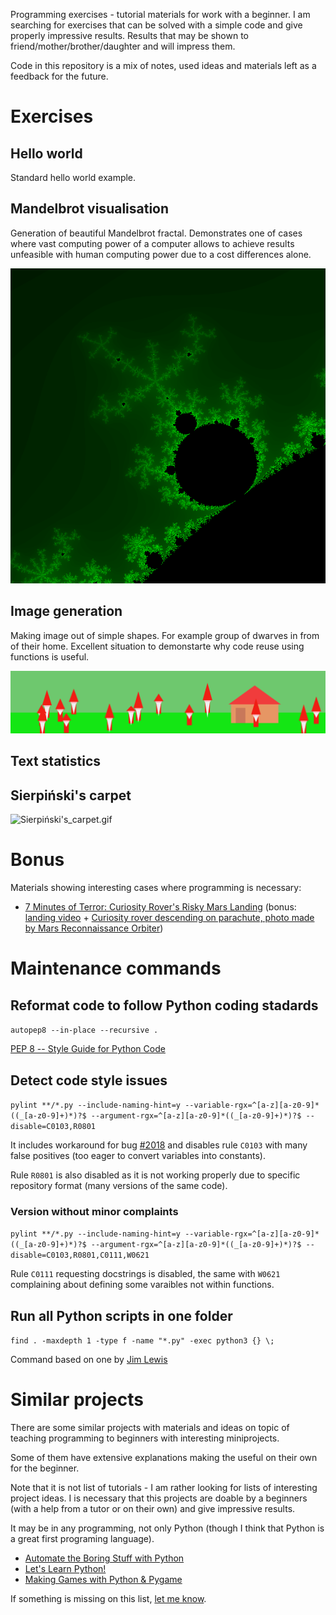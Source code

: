 Programming exercises - tutorial materials for work with a beginner. I am searching for exercises that can be solved with a simple code and give properly impressive results. Results that may be
shown to friend/mother/brother/daughter and will impress them.

Code in this repository is a mix of notes, used ideas and materials left as a feedback for the future.

# Exercises

## Hello world
Standard hello world example.

## Mandelbrot visualisation

Generation of beautiful Mandelbrot fractal. Demonstrates one of cases where vast computing power of a computer allows to achieve results unfeasible with human computing power due to a cost differences alone.

![mandelbrot.png](mandelbrot.png)

## Image generation

Making image out of simple shapes. For example group of dwarves in from of their home. Excellent situation to demonstarte why code reuse using functions is useful.

![dwarves.png](dwarves.png)

## Text statistics

## Sierpiński's carpet

![Sierpiński's_carpet.gif](Sierpiński's_carpet.gif)

# Bonus

Materials showing interesting cases where programming is necessary:

* [7 Minutes of Terror: Curiosity Rover's Risky Mars Landing](https://www.youtube.com/watch?v=h2I8AoB1xgU) (bonus: [landing video](https://www.youtube.com/watch?v=svUJdzMHwmM) + [Curiosity rover descending on parachute, photo made by Mars Reconnaissance Orbiter](https://www.jpl.nasa.gov/spaceimages/details.php?id=PIA15978))

# Maintenance commands

## Reformat code to follow Python coding stadards

`autopep8 --in-place --recursive .`

[PEP 8 -- Style Guide for Python Code](https://www.python.org/dev/peps/pep-0008/)

## Detect code style issues

`pylint **/*.py --include-naming-hint=y --variable-rgx=^[a-z][a-z0-9]*((_[a-z0-9]+)*)?$ --argument-rgx=^[a-z][a-z0-9]*((_[a-z0-9]+)*)?$ --disable=C0103,R0801`

It includes workaround for bug [#2018](https://github.com/PyCQA/pylint/issues/2018) and disables rule `C0103` with many false positives (too eager to convert variables into constants).

Rule `R0801` is also disabled as it is not working properly due to specific repository format (many versions of the same code).

### Version without minor complaints

`pylint **/*.py --include-naming-hint=y --variable-rgx=^[a-z][a-z0-9]*((_[a-z0-9]+)*)?$ --argument-rgx=^[a-z][a-z0-9]*((_[a-z0-9]+)*)?$ --disable=C0103,R0801,C0111,W0621`

Rule `C0111` requesting docstrings is disabled, the same with `W0621` complaining about defining some varaibles not within functions.

## Run all Python scripts in one folder

`find . -maxdepth 1 -type f -name "*.py" -exec python3 {} \;`

Command based on one by [Jim Lewis](https://stackoverflow.com/a/10523492/4130619)

# Similar projects

There are some similar projects with materials and ideas on topic of teaching programming to beginners with interesting miniprojects.

Some of them have extensive explanations making the useful on their own for the beginner.

Note that it is not list of tutorials - I am rather looking for lists of interesting project ideas. I is necessary that this projects are doable by a beginners (with a help from a tutor or on their own) and give impressive results.

It may be in any programming, not only Python (though I think that Python is a great first programing language).

* [Automate the Boring Stuff with Python](https://automatetheboringstuff.com/)
* [Let's Learn Python!](http://www.letslearnpython.com/)
* [Making Games with Python & Pygame](http://inventwithpython.com/pygame/)

If something is missing on this list, [let me know](https://github.com/matkoniecz/quick-beautiful/issues/new).
